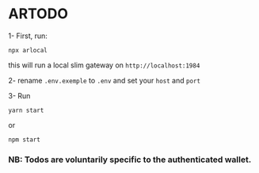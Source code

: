 # ARTODO

1- First, run:

`npx arlocal`

this will run a local slim gateway on `http://localhost:1984`

2- rename `.env.exemple` to `.env` and set your `host` and `port`

3- Run

`yarn start`

or

`npm start`

### NB: Todos are voluntarily specific to the authenticated wallet.

